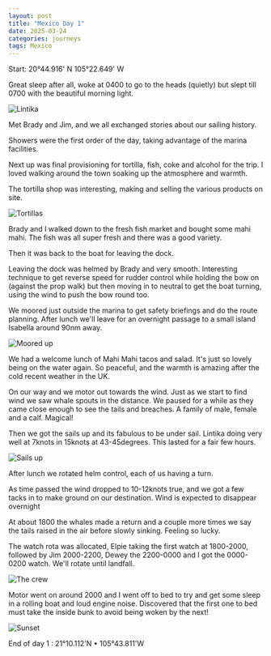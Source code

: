 ```yaml
---
layout: post
title: "Mexico Day 1"
date: 2025-03-24
categories: journeys
tags: Mexico
---
```


Start: 20°44.916' N 105°22.649' W

Great sleep after all, woke at 0400 to go to the heads (quietly) but slept till 0700 with the beautiful morning light. 

![Lintika]({{site-url}}/images/lintika.jpg)

Met Brady and Jim, and we all exchanged stories about our sailing history. 

Showers were the first order of the day, taking advantage of the marina facilities. 

Next up was final provisioning for tortilla, fish, coke and alcohol for the trip. I loved walking around the town soaking up the atmosphere and warmth. 


The tortilla shop was interesting, making and selling the various products on site.

![Tortillas]({{site-url}}/images/tortillas.jpg)

Brady and I walked down to the fresh fish market and bought some mahi mahi. The fish was all super fresh and there was a good variety.

Then it was back to the boat for leaving the dock. 

Leaving the dock was helmed by Brady and very smooth. Interesting technique to get reverse speed for rudder control while holding the bow on (against the prop walk) but then moving in to neutral to get the boat turning, using the wind to push the bow round too. 

We moored just outside the marina to get safety briefings and do the route planning. After lunch we'll leave for an overnight passage to a small island Isabella around 90nm away.

![Moored up]({{site-url}}/images/moored.jpg)

We had a welcome lunch of Mahi Mahi tacos and salad. It's just so lovely being on the water again. So peaceful, and the warmth is amazing after the cold recent weather in the UK. 

On our way and we motor out towards the wind. Just as we start to find wind we saw whale spouts in the distance. We paused for a while as they came close enough to see the tails and breaches. A family of male, female and a calf. Magical!

Then we got the sails up and its fabulous to be under sail. Lintika doing very well at 7knots in 15knots at 43-45degrees. This lasted for a fair few hours.


![Sails up]({{site-url}}/images/sails-up.jpg)

After lunch we rotated helm control, each of us having a turn.

As time passed the wind dropped to 10-12knots true, and we got a few tacks in to make ground on our destination. Wind is expected  to disappear overnight

At about 1800 the whales made a return and a couple more times we say the tails raised in the air before slowly sinking. Feeling so lucky. 

The watch rota was allocated, Elpie taking the first watch at 1800-2000, followed by Jim 2000-2200, Dewey the 2200-0000 and I got the 0000-0200 watch. We'll rotate until landfall. 

![The crew]({{site-url}}/images/the-crew.jpg) 

Motor went on around 2000 and I went off to bed to try and get some sleep in a rolling boat and loud engine noise. Discovered that the first one to bed must take the inside bunk to avoid being woken by the next! 

![Sunset]({{site-url}}/images/sunset.jpg)

End of day 1 : 21°10.112'N • 105°43.811'W